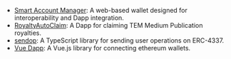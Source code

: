 - [Smart Account Manager](https://github.com/ethaccount/SAManager): A web-based wallet designed for interoperability and Dapp integration.
- [RoyaltyAutoClaim](https://github.com/EtherTW/RoyaltyAutoClaim): A Dapp for claiming TEM Medium Publication royalties.
- [sendop](https://github.com/ethaccount/sendop): A TypeScript library for sending user operations on ERC-4337.
- [Vue Dapp](https://github.com/ethaccount/vue-dapp): A Vue.js library for connecting ethereum wallets.
